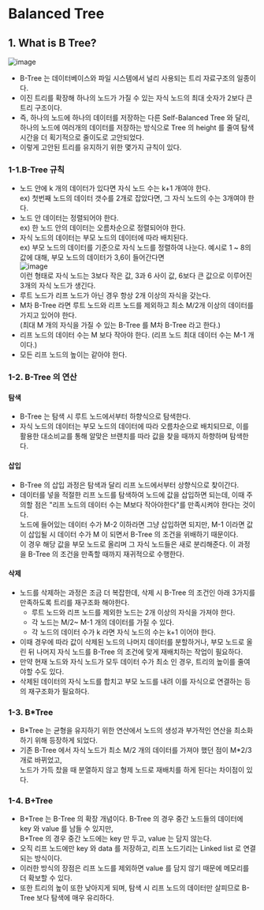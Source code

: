 # Balanced Tree

## 1. What is B Tree?
![image](https://github.com/user-attachments/assets/b18acceb-f0b0-40ad-9ca9-47a0c1fa9d74)
- B-Tree 는 데이터베이스와 파일 시스템에서 널리 사용되는 트리 자료구조의 일종이다.
- 이진 트리를 확장해 하나의 노드가 가질 수 있는 자식 노드의 최대 숫자가 2보다 큰 트리 구조이다.
- 즉, 하나의 노드에 하나의 데이터를 저장하는 다른 Self-Balanced Tree 와 달리,  
  하나의 노드에 여러개의 데이터를 저장하는 방식으로 Tree 의 height 를 줄여 탐색 시간을 더 획기적으로 줄이도로 고안되었다.
- 이렇게 고안된 트리를 유지하기 위한 몇가지 규칙이 있다.

### 1-1.B-Tree 규칙 
- 노드 안에 k 개의 데이터가 있다면 자식 노드 수는 k+1 개여야 한다.  
  ex) 첫번째 노드의 데이터 갯수를 2개로 잡았다면, 그 자식 노드의 수는 3개여야 한다.
- 노드 안 데이터는 정렬되어야 한다.  
  ex) 한 노드 안의 데이터는 오름차순으로 정렬되어야 한다.
- 자식 노드의 데이터는 부모 노드의 데이터에 따라 배치된다.  
  ex) 부모 노드의 데이터를 기준으로 자식 노드를 정렬하여 나눈다. 예시로 1 ~ 8의 값에 대해, 부모 노드의 데이터가 3,6이 들어간다면  
  ![image](https://github.com/user-attachments/assets/ba9fd9dc-5c0c-4e43-adb9-bf309a3813c4)    
  이런 형태로 자식 노드는 3보다 작은 값, 3과 6 사이 값, 6보다 큰 값으로 이루어진 3개의 자식 노드가 생긴다.
- 루트 노드가 리프 노드가 아닌 경우 항상 2개 이상의 자식을 갖는다.
- M차 B-Tree 라면 루트 노드와 리프 노드를 제외하고 최소 M/2개 이상의 데이터를 가지고 있어야 한다.  
  (최대 M 개의 자식을 가질 수 있는 B-Tree 를 M차 B-Tree 라고 한다.)
- 리프 노드의 데이터 수는 M 보다 작아야 한다. (리프 노드 최대 데이터 수는 M-1 개이다.)
- 모든 리프 노드의 높이는 같아야 한다.

  
### 1-2. B-Tree 의 연산
#### 탐색
- B-Tree 는 탐색 시 루트 노드에서부터 하향식으로 탐색한다.
- 자식 노드의 데이터는 부모 노드의 데이터에 따라 오름차순으로 배치되므로, 이를 활용한 대소비교를 통해 알맞은 브랜치를 따라 값을 찾을 때까지 하향하며 탐색한다.

#### 삽입
- B-Tree 의 삽입 과정은 탐색과 달리 리프 노드에서부터 상향식으로 찾이간다.
- 데이터를 넣을 적절한 리프 노드를 탐색하여 노드에 값을 삽입하면 되는데, 이때 주의할 점은 "리프 노드의 데이터 수는 M보다 작아야한다"를 만족시켜야 한다는 것이다.  
  노드에 들어있는 데이터 수가 M-2 이하라면 그냥 삽입하면 되지만, M-1 이라면 값이 삽입될 시 데이터 수가 M 이 되면서 B-Tree 의 조건을 위배하기 때문이다.  
  이 경우 해당 값을 부모 노드로 올리며 그 자식 노드들은 새로 분리해준다. 이 과정을 B-Tree 의 조건을 만족할 때까지 재귀적으로 수행한다.

#### 삭제 
- 노드를 삭제하는 과정은 조금 더 복잡한데, 삭제 시 B-Tree 의 조건인 아래 3가지를 만족하도록 트리를 재구조화 해야한다.
  - 루트 노드와 리프 노드를 제외한 노드는 2개 이상의 자식을 가져야 한다.
  - 각 노드는 M/2~ M-1 개의 데이터를 가질 수 있다.
  - 각 노드의 데이터 수가 k 라면 자식 노드의 수는 k+1 이어야 한다.
- 이때 경우에 따라 값이 삭제된 노드의 나머지 데이터를 분할하거나, 부모 노드로 올린 뒤 나머지 자식 노드를 B-Tree 의 조건에 맞게 재배치하는 작업이 필요하다.
- 만약 현재 노드와 자식 노드가 모두 데이터 수가 최소 인 경우, 트리의 높이를 줄여야할 수도 있다.
- 삭제된 데이터의 자식 노드를 합치고 부모 노드를 내려 이를 자식으로 연결하는 등의 재구조화가 필요하다.


### 1-3. B*Tree
- B*Tree 는 균형을 유지하기 위한 연산에서 노드의 생성과 부가적인 연산을 최소화하기 위해 등장하게 되었다.
- 기존 B-Tree 에서 자식 노드가 최소 M/2 개의 데이터를 가져야 했던 점이 M*2/3 개로 바뀌었고,  
  노드가 가득 찼을 때 분열하지 않고 형제 노드로 재배치를 하게 된다는 차이점이 있다.

### 1-4. B+Tree
- B+Tree 는 B-Tree 의 확장 개념이다. B-Tree 의 경우 중간 노드들의 데이터에 key 와 value 를 남들 수 있지만,    
  B+Tree 의 경우 중간 노드에는 key 만 두고, value 는 담지 않는다.
- 오직 리프 노드에만 key 와 data 를 저장하고, 리프 노드기리는 Linked list 로 연결되는 방식이다.
- 이러한 방식의 장점은 리프 노드를 제외하면 value 를 담지 않기 때문에 메모리를 더 확보할 수 있다.
- 또한 트리의 높이 또한 낮아지게 되며, 탐색 시 리프 노드의 데이터만 살피므로 B-Tree 보다 탐색에 매우 유리하다.
